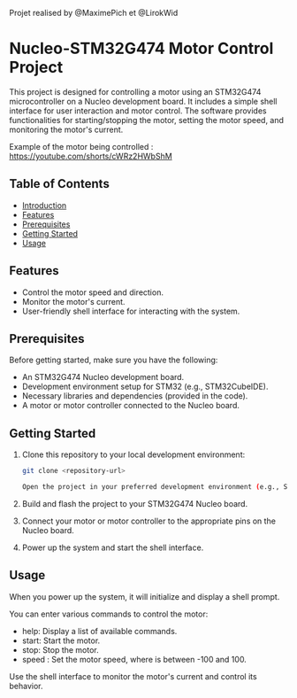 Projet realised by @MaximePich et @LirokWid

# Nucleo-STM32G474 Motor Control Project

This project is designed for controlling a motor using an STM32G474 microcontroller on a Nucleo development board. It includes a simple shell interface for user interaction and motor control. The software provides functionalities for starting/stopping the motor, setting the motor speed, and monitoring the motor's current.

Example of the motor being controlled : https://youtube.com/shorts/cWRz2HWbShM

## Table of Contents

- [Introduction](#nucleo-stm32g474-motor-control-project)
- [Features](#features)
- [Prerequisites](#prerequisites)
- [Getting Started](#getting-started)
- [Usage](#usage)

## Features

- Control the motor speed and direction.
- Monitor the motor's current.
- User-friendly shell interface for interacting with the system.

## Prerequisites

Before getting started, make sure you have the following:

- An STM32G474 Nucleo development board.
- Development environment setup for STM32 (e.g., STM32CubeIDE).
- Necessary libraries and dependencies (provided in the code).
- A motor or motor controller connected to the Nucleo board.

## Getting Started

1. Clone this repository to your local development environment:

   ```bash
   git clone <repository-url>
   
   Open the project in your preferred development environment (e.g., STM32CubeIDE).

2. Build and flash the project to your STM32G474 Nucleo board.

3. Connect your motor or motor controller to the appropriate pins on the Nucleo board.

4. Power up the system and start the shell interface.

## Usage

When you power up the system, it will initialize and display a shell prompt.

You can enter various commands to control the motor:

- help: Display a list of available commands.
- start: Start the motor.
- stop: Stop the motor.
- speed <value>: Set the motor speed, where <value> is between -100 and 100.

Use the shell interface to monitor the motor's current and control its behavior.

